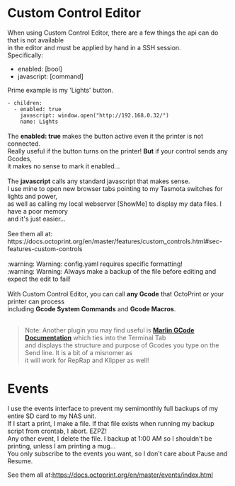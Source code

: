 # Custom Control Editor #

When using Custom Control Editor, there are a few things the api can do that is not available<br>
in the editor and must be applied by hand in a SSH session.<br>
Specifically:
<ul>
  <li>
    enabled: [bool]
  </li>
  <li>
    javascript: [command]
  </li>
</ul>
Prime example is my 'Lights' button.<br>
<code>
- children:
  - enabled: true
    javascript: window.open("http://192.168.0.32/")
    name: Lights
</code><br>
The <b>enabled: true</b> makes the button active even it the printer is not connected.<br>
Really useful if the button turns on the printer! <b>But</b> if your control sends any Gcodes,<br>
it makes no sense to mark it enabled...<br><br>
The <b>javascript</b> calls any standard javascript that makes sense.<br>
I use mine to open new browser tabs pointing to my Tasmota switches for lights and power,<br>
as well as calling my local webserver [ShowMe] to display my data files. I have a poor memory<br>
and it's just easier...<br><br>
See them all at: https://docs.octoprint.org/en/master/features/custom_controls.html#sec-features-custom-controls<br><br>
 :warning: Warning:  config.yaml requires specific formatting!<br>
 :warning: Warning:  Always make a backup of the file before editing and expect the edit to fail!<br><br>
With Custom Control Editor, you can call <b>any Gcode</b> that OctoPrint or your printer can process<br>
including <b>Gcode System Commands</b> and <b>Gcode Macros</b>.<br><br>

> Note: <hbr>
Another plugin you may find useful is [<b>Marlin GCode Documentation</b>](https://plugins.octoprint.org/plugins/marlingcodedocumentation/) which ties into the Terminal Tab<br>
and displays the structure and purpose of Gcodes you type on the Send line. It is a bit of a misnomer as<br>
it will work for RepRap and Klipper as well!<br>

# Events #

I use the events interface to prevent my semimonthly full backups of my entire SD card to my NAS unit.<br>
If I start a print, I make a file. If that file exists when running my backup script from crontab, I abort. EZPZ!<br>
Any other event, I delete the file. I backup at 1:00 AM so I shouldn't be printing, unless I am printing a mug...<br>
You only subscribe to the events you want, so I don't care about Pause and Resume.<br>

See them all at:https://docs.octoprint.org/en/master/events/index.html<br><br>
